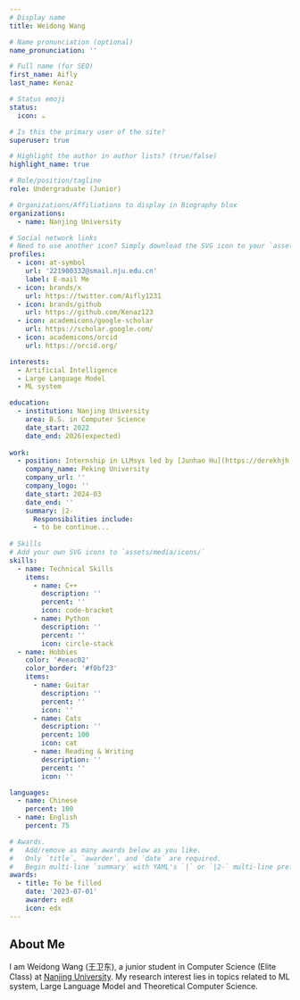 ```yaml
---
# Display name
title: Weidong Wang

# Name pronunciation (optional)
name_pronunciation: ''

# Full name (for SEO)
first_name: Aifly
last_name: Kenaz

# Status emoji
status:
  icon: ☕️

# Is this the primary user of the site?
superuser: true

# Highlight the author in author lists? (true/false)
highlight_name: true

# Role/position/tagline
role: Undergraduate (Junior)

# Organizations/Affiliations to display in Biography blox
organizations:
  - name: Nanjing University

# Social network links
# Need to use another icon? Simply download the SVG icon to your `assets/media/icons/` folder.
profiles:
  - icon: at-symbol
    url: '221900332@smail.nju.edu.cn'
    label: E-mail Me
  - icon: brands/x
    url: https://twitter.com/Aifly1231
  - icon: brands/github
    url: https://github.com/Kenaz123
  - icon: academicons/google-scholar
    url: https://scholar.google.com/
  - icon: academicons/orcid
    url: https://orcid.org/

interests:
  - Artificial Intelligence
  - Large Language Model
  - ML system

education:
  - institution: Nanjing University
    area: B.S. in Computer Science
    date_start: 2022
    date_end: 2026(expected)
    
work:
  - position: Internship in LLMsys led by [Junhao Hu](https://derekhjh.com/)
    company_name: Peking University
    company_url: ''
    company_logo: ''
    date_start: 2024-03
    date_end: ''
    summary: |2-
      Responsibilities include:
      - to be continue...
  
# Skills
# Add your own SVG icons to `assets/media/icons/`
skills:
  - name: Technical Skills
    items:
      - name: C++
        description: ''
        percent: ''
        icon: code-bracket
      - name: Python
        description: ''
        percent: ''
        icon: circle-stack
  - name: Hobbies
    color: '#eeac02'
    color_border: '#f0bf23'
    items:
      - name: Guitar
        description: ''
        percent: ''
        icon: ''
      - name: Cats
        description: ''
        percent: 100
        icon: cat
      - name: Reading & Writing
        description: ''
        percent: ''
        icon: ''

languages:
  - name: Chinese
    percent: 100
  - name: English
    percent: 75

# Awards.
#   Add/remove as many awards below as you like.
#   Only `title`, `awarder`, and `date` are required.
#   Begin multi-line `summary` with YAML's `|` or `|2-` multi-line prefix and indent 2 spaces below.
awards:
  - title: To be filled
    date: '2023-07-01'
    awarder: edX
    icon: edx
---
```


## About Me

I am Weidong Wang (王卫东), a junior student in Computer Science (Elite Class) at [Nanjing University](https://www.nju.edu.cn/en/). My research interest lies in topics related to ML system, Large Language Model and Theoretical Computer Science.

